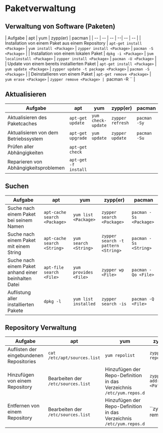 # Paketverwaltung

## Verwaltung von Software (Paketen)
| Aufgabe | apt | yum | zypp(er) | pacman |
| -- | -- | -- | --| -- | -- |
| Installation von einem Paket aus einem Repository | ``apt-get install <Package>`` | ``yum install <Package>`` | ``zypper install <Package>`` | ``pacman -S <Package>`` |
| Installation von einem lokalen Paket | ``dpkg -i <Package>`` | ``ỳum localinstall <Package>`` | ``zypper install <Package>`` | ``pacman -U <Package>`` |
| Update von einem bereits installierten Paket | ``apt-get install <Package>`` | ``yum update <Package>`` | ``zypper update -t package <Package>`` | ``pacman -S <Package>`` |
| Deinstallieren von einem Paket | ``apt-get remove <Package>`` | ``yum erase <Package>`` | ``zypper remove <Package> | ``pacman -R <Package>`` |


## Aktualisieren
| Aufgabe | apt | yum | zypp(er) | pacman |
| -- | -- | -- | -- | -- |
|Aktualisieren des Paketcaches |``apt-get update``|``yum check-update``|``zypper refresh``| ``pacman -Sy`` |
|Aktualisieren von dem Betriebssystem|``apt-get upgrade``|``yum update``|``zypper update``| ``pacman -Su`` |
|Prüfen aller Abhängigkeiten|``apt-get check``| *<Not supported>* | *<Not supported>* | *<Not supported>* |
|Reparieren von Abhängigkeitsproblemen|``apt-get -f install``| *<Not supported>* | *<Not supported>* | *<Not supported>* |


## Suchen
| Aufgabe | apt | yum | zypp(er) | pacman |
| -- | -- | -- | --| -- |
|Suche nach einem Paket bei seinem Namen|``apt-cache search <Package>``|``yum list <Package>``|``zypper search <Package>``| ``pacman -Ss <Package>`` |
|Suche nach einem Paket mit einem String|``apt-cache search <String>``|``yum search <String>``|``zypper search -t pattern <String>``| ``pacman -Ss <String>`` |
|Suche nach einem Paket anhand einer beinhalten Datei|``apt-file search <File>``|``yum provides <File>``|``zypper wp <File>``| ``pacman -Qo <File>`` |
|Auflistung aller installierten Pakete|``dpkg -l``|``yum list installed``|``zypper search -is``| ``pacman -Q <File>`` |

## Repository Verwaltung
| Aufgabe | apt | yum | zypp(er) | pacman |
| -- | -- | -- | -- | -- |
|Auflisten der eingebundenen Repositories|``cat /etc/apt/sources.list``|``yum repolist``|``zypper repos``| ``cat /etc/pacman.conf`` |
|Hinzufügen von einem Repository|Bearbeiten der ``/etc/sources.list``|Hinzufügen der Repo-Definition in das Verzeichnis ``/etc/yum.repos.d`` | ``zypper addrepo <Path_Name>``| Bearbeiten der ``/etc/pacman.conf`` |
|Entfernen von einem Repository|Bearbeiten der ``/etc/sources.list``|Hinzufügen der Repo-Definition in das Verzeichnis ``/etc/yum.repos.d``|``zypper removerepo <Name>| Bearbeiten der ``/etc/pacman.conf`` |
